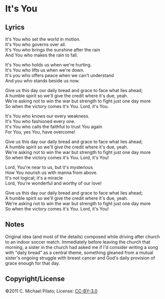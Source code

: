 # It's You

## Lyrics

It's You who set the world in motion.  
It's You who governs over all.  
It's You who brings the sunshine after the rain  
And You who makes the rain to fall.  
  
It's You who holds us when we're hurting.  
It's You who lifts us when we're down.  
It's you who offers peace when we can't understand  
And you who stands beside us now.  
  
Give us this day our daily bread and grace to face what lies ahead;  
A humble spirit so we'll give the credit where it's due, yeah.  
We're asking not to win the war but strength to fight just one day more  
So when the victory comes it's You.  Lord, it's You.  
  
It's You who knows our every weakness.  
It's You who fashioned every one.  
It's You who calls the faithful to trust You again  
For You, yes You, have overcome!  
  
Give us this day our daily bread and grace to face what lies ahead;  
A humble spirit so we'll give the credit where it's due, yeah.  
We're asking not to win the war but strength to fight just one day more  
So when the victory comes it's You.  Lord, it's You!  
  
Lord, You're near to us, but it's mysterious  
How You nourish us with manna from above.  
It's not logical; it's a miracle  
Lord, You're wonderful and worthy of our love!  
  
Give us this day our daily bread and grace to face what lies ahead;  
A humble spirit so we'll give the credit where it's due, yeah.  
We're asking not to win the war but strength to fight just one day more  
So when the victory comes it's You.  Lord, it's You!  

## Notes

Original idea (and most of the details) composed while driving after
church to an indoor soccer match.  Immediately before leaving the
church that morning, a sister in the church had asked me if I'd
consider writing a song with "daily bread" as a central theme,
something gleaned from a mutual sister's ongoing struggle with breast
cancer and God's daily provision of grace enough for that day.

## Copyright/License

©2011 C. Michael Pilato; License: [CC-BY-3.0](https://creativecommons.org/licenses/by/3.0/)
